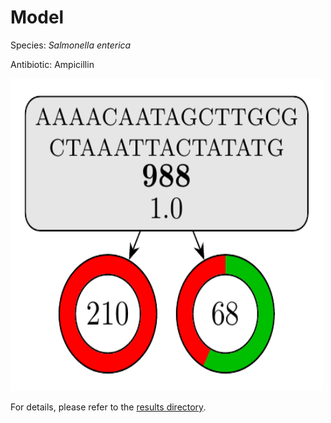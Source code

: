 
# Model

Species: *Salmonella enterica*

Antibiotic: Ampicillin

<a href="./model.pdf"><img src="./model.png" width=500 height=500 /></a>

For details, please refer to the [results directory](../../../../../results/cart_b/salmonella%20enterica/ampicillin/repeat_2/).

